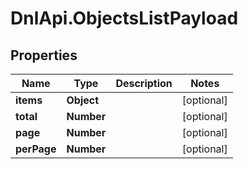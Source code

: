 # DnlApi.ObjectsListPayload

## Properties
Name | Type | Description | Notes
------------ | ------------- | ------------- | -------------
**items** | **Object** |  | [optional] 
**total** | **Number** |  | [optional] 
**page** | **Number** |  | [optional] 
**perPage** | **Number** |  | [optional] 


